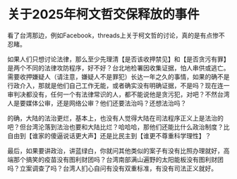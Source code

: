 # 关于2025年柯文哲交保释放的事件

看了台湾那边，例如Facebook，threads上关于柯文哲的讨论，真的是有点惨不忍睹。

如果人们只想讨论法律，那么至少先理清【是否该收押禁见】和【是否贪污有罪】是两个不同的法律攻防程序，好不好？台北地检署因收集证据，怕人串供或逃亡。需要收押嫌疑人（请注意，嫌疑人不是罪犯）长达一年之久的事情，如果的确不是行政介入，那就是他们自己工作无能，或者确实没有明确证据，不是吗？现在连一审判决都没有，任何一个有法律常识的人，都不能说他是贪污犯，对吧？不然台湾人是要媒体公审，还是网络公审？他们还要法治吗？还想法治吗？

的确，大陆的法治更烂，基本上，也没有人觉得大陆在司法程序正义上是法治的吧？但台湾沦落到法治也要和大陆比烂？哈哈哈，那他们还能比什么政治制度？比自由到【谁家的傻逼说话更大声】还是比民主到【谁更不尊重科学理性】？

最后，如果要讲政治，讲蓝绿白，你就问其他类似的案子有没有比照办理就好，高端那个搞笑的疫苗没有图利财团吗？台湾南部满山遍野的太阳能板没有图利财团吗？立案调查了吗？台湾人扪心自问有没有双重标准，有没有司法正义就好。
